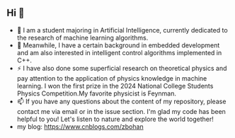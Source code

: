 ## Hi 👋





- 🔭 I am a student majoring in Artificial Intelligence, currently dedicated to the research of machine learning algorithms.
- 🌱 Meanwhile, I have a certain background in embedded development and am also interested in intelligent control algorithms implemented in C++.
- ⚡ I have also done some superficial research on theoretical physics and pay attention to the application of physics knowledge in machine learning. I won the first prize in the 2024 National College Students Physics Competition.My favorite physicist is Feynman.
- 📫 If you have any questions about the content of my repository, please contact me via email or in the issue section. I'm glad my code has been helpful to you! Let's listen to nature and explore the world together!
- my blog: https://www.cnblogs.com/zbohan
 


